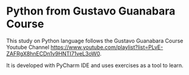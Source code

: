 # Python from Gustavo Guanabara Course

This study on Python language follows the Gustavo Guanabara Course Youtube Channel https://www.youtube.com/playlist?list=PLvE-ZAFRgX8hnECDn1v9HNTI71veL3oW0.

It is developed with PyCharm IDE and uses exercises as a tool to learn.


